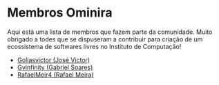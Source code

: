 # Membros Ominira

Aqui está uma lista de membros que fazem parte da comunidade. Muito obrigado a todes que se dispuseram a contribuir para criação de um ecossistema de softwares livres no Instituto de Computação!

* [Goliasvictor (José Victor)](users/goliasvictor.md)
* [Gvinfinity (Gabriel Soares)](users/gvinfinity.md)
* [RafaelMeir4 (Rafael Meira)](users/rafaelmeir4.md)

